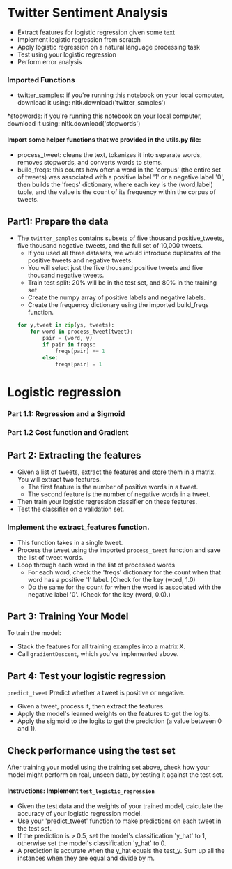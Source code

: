 
# Twitter Sentiment Analysis

* Extract features for logistic regression given some text
* Implement logistic regression from scratch
* Apply logistic regression on a natural language processing task
* Test using your logistic regression
* Perform error analysis

### Imported Functions
* twitter_samples: if you're running this notebook on your local computer,  download it using:
nltk.download('twitter_samples')

*stopwords: if you're running this notebook on your local computer, download it using:
nltk.download('stopwords')
#### Import some helper functions that we provided in the utils.py file:
* process_tweet: cleans the text, tokenizes it into separate words, removes stopwords, and converts words to stems.
* build_freqs: this counts how often a word in the 'corpus' (the entire set of tweets) was associated with a positive label '1' or a negative label '0', 
then builds the 'freqs' dictionary, where each key is the (word,label) tuple, and the value is the count of its 
frequency within the corpus of tweets.

## Part1: Prepare the data
* The `twitter_samples` contains subsets of five thousand positive_tweets, five thousand negative_tweets, and the full set of 10,000 tweets.  
    * If you used all three datasets, we would introduce duplicates of the positive tweets and negative tweets.  
    * You will select just the five thousand positive tweets and five thousand negative tweets.
    * Train test split: 20% will be in the test set, and 80% in the training set
    * Create the numpy array of positive labels and negative labels.
    * Create the frequency dictionary using the imported build_freqs function.
    ```Python
    for y,tweet in zip(ys, tweets):
        for word in process_tweet(tweet):
            pair = (word, y)
            if pair in freqs:
                freqs[pair] += 1
            else:
                freqs[pair] = 1
    ```
# Logistic regression 
### Part 1.1: Regression and a Sigmoid
### Part 1.2 Cost function and Gradient
## Part 2: Extracting the features

* Given a list of tweets, extract the features and store them in a matrix. You will extract two features.
    * The first feature is the number of positive words in a tweet.
    * The second feature is the number of negative words in a tweet. 
* Then train your logistic regression classifier on these features.
* Test the classifier on a validation set. 

### Implement the extract_features function. 
* This function takes in a single tweet.
* Process the tweet using the imported `process_tweet` function and save the list of tweet words.
* Loop through each word in the list of processed words
    * For each word, check the 'freqs' dictionary for the count when that word has a positive '1' label. (Check for the key (word, 1.0)
    * Do the same for the count for when the word is associated with the negative label '0'. (Check for the key (word, 0.0).)

## Part 3: Training Your Model

To train the model:
* Stack the features for all training examples into a matrix X. 
* Call `gradientDescent`, which you've implemented above.

## Part 4: Test your logistic regression
`predict_tweet` Predict whether a tweet is positive or negative.

* Given a tweet, process it, then extract the features.
* Apply the model's learned weights on the features to get the logits.
* Apply the sigmoid to the logits to get the prediction (a value between 0 and 1).

## Check performance using the test set
After training your model using the training set above, check how your model might perform on real, unseen data, by testing it against the test set.

#### Instructions: Implement `test_logistic_regression` 
* Given the test data and the weights of your trained model, calculate the accuracy of your logistic regression model. 
* Use your 'predict_tweet' function to make predictions on each tweet in the test set.
* If the prediction is > 0.5, set the model's classification 'y_hat' to 1, otherwise set the model's classification 'y_hat' to 0.
* A prediction is accurate when the y_hat equals the test_y.  Sum up all the instances when they are equal and divide by m.










